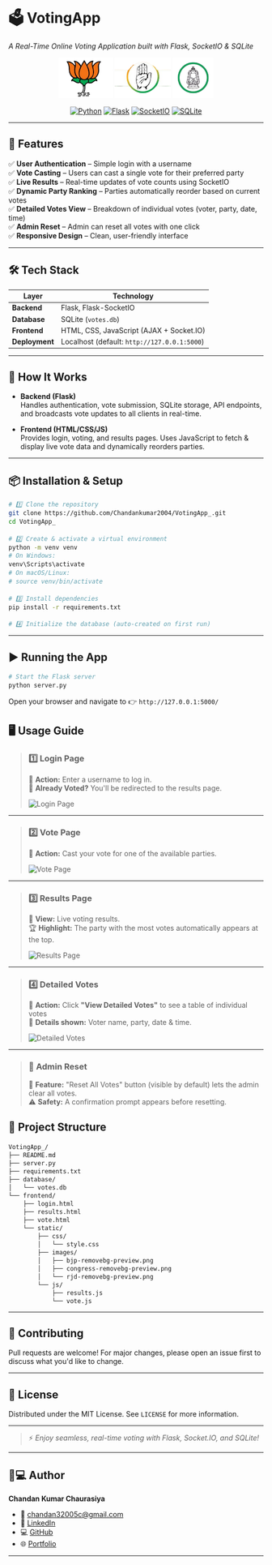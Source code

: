 # 🗳️ VotingApp

_A Real-Time Online Voting Application built with Flask, SocketIO & SQLite_

<p align="center">
  <img src="frontend/static/images/bjp-removebg-preview.png" alt="Logo" height="80">
  <img src="frontend/static/images/congress-removebg-preview.png" alt="Logo" height="80">
  <img src="frontend/static/images/rjd-removebg-preview.png" alt="Logo" height="80">
</p>

<p align="center">
  <a href="https://www.python.org/"><img src="https://img.shields.io/badge/Python-3.x-blue?logo=python" alt="Python"></a>
  <a href="https://flask.palletsprojects.com/"><img src="https://img.shields.io/badge/Flask-Backend-black?logo=flask" alt="Flask"></a>
  <a href="https://socket.io/"><img src="https://img.shields.io/badge/Socket.IO-RealTime-lightgrey?logo=socket.io" alt="SocketIO"></a>
  <a href="https://www.sqlite.org/"><img src="https://img.shields.io/badge/SQLite-Database-blue?logo=sqlite" alt="SQLite"></a>
</p>

---

## 🌟 Features

✅ **User Authentication** – Simple login with a username  
✅ **Vote Casting** – Users can cast a single vote for their preferred party  
✅ **Live Results** – Real-time updates of vote counts using SocketIO  
✅ **Dynamic Party Ranking** – Parties automatically reorder based on current votes  
✅ **Detailed Votes View** – Breakdown of individual votes (voter, party, date, time)  
✅ **Admin Reset** – Admin can reset all votes with one click  
✅ **Responsive Design** – Clean, user-friendly interface

---

## 🛠️ Tech Stack

| Layer          | Technology                                   |
| -------------- | -------------------------------------------- |
| **Backend**    | Flask, Flask-SocketIO                        |
| **Database**   | SQLite (`votes.db`)                          |
| **Frontend**   | HTML, CSS, JavaScript (AJAX + Socket.IO)     |
| **Deployment** | Localhost (default: `http://127.0.0.1:5000`) |

---

## 🚀 How It Works

- **Backend (Flask)**  
  Handles authentication, vote submission, SQLite storage, API endpoints, and broadcasts vote updates to all clients in real-time.

- **Frontend (HTML/CSS/JS)**  
  Provides login, voting, and results pages. Uses JavaScript to fetch & display live vote data and dynamically reorders parties.

---

## 📦 Installation & Setup

```bash
# 1️⃣ Clone the repository
git clone https://github.com/Chandankumar2004/VotingApp_.git
cd VotingApp_

# 2️⃣ Create & activate a virtual environment
python -m venv venv
# On Windows:
venv\Scripts\activate
# On macOS/Linux:
# source venv/bin/activate

# 3️⃣ Install dependencies
pip install -r requirements.txt

# 4️⃣ Initialize the database (auto-created on first run)
```

---

## ▶️ Running the App

```bash
# Start the Flask server
python server.py
```

Open your browser and navigate to 👉 `http://127.0.0.1:5000/`

## 🖥️ Usage Guide

> ### 1️⃣ Login Page
>
> 📝 **Action:** Enter a username to log in.  
> 🔄 **Already Voted?** You'll be redirected to the results page.
>
> ![Login Page](https://github.com/Chandankumar2004/VotingApp_/blob/main/screenshots/login.png)

---

> ### 2️⃣ Vote Page
>
> 📝 **Action:** Cast your vote for one of the available parties.
>
> ![Vote Page](https://github.com/Chandankumar2004/VotingApp_/blob/main/screenshots/vote.png)

---

> ### 3️⃣ Results Page
>
> 📝 **View:** Live voting results.  
> 🏆 **Highlight:** The party with the most votes automatically appears at the top.
>
> ![Results Page](https://github.com/Chandankumar2004/VotingApp_/blob/main/screenshots/result.png)

---

> ### 4️⃣ Detailed Votes
>
> 📝 **Action:** Click **"View Detailed Votes"** to see a table of individual votes  
> 👀 **Details shown:** Voter name, party, date & time.
>
> ![Detailed Votes](https://github.com/Chandankumar2004/VotingApp_/blob/main/screenshots/vote_details.png)

---

> ### 🔄 Admin Reset
>
> 📝 **Feature:** "Reset All Votes" button (visible by default) lets the admin clear all votes.  
> ⚠️ **Safety:** A confirmation prompt appears before resetting.

## 📂 Project Structure

```
VotingApp_/
├── README.md
├── server.py
├── requirements.txt
├── database/
│   └── votes.db
└── frontend/
    ├── login.html
    ├── results.html
    ├── vote.html
    └── static/
        ├── css/
        │   └── style.css
        ├── images/
        │   ├── bjp-removebg-preview.png
        │   ├── congress-removebg-preview.png
        │   └── rjd-removebg-preview.png
        └── js/
            ├── results.js
            └── vote.js
```

---

## 🤝 Contributing

Pull requests are welcome! For major changes, please open an issue first to discuss what you'd like to change.

---

## 📜 License

Distributed under the MIT License. See `LICENSE` for more information.

---

> ⚡ _Enjoy seamless, real-time voting with Flask, Socket.IO, and SQLite!_

---

## 👨💻 Author

**Chandan Kumar Chaurasiya**

- 📧 [chandan32005c@gmail.com](mailto:chandan32005c@gmail.com)
- 🔗 [LinkedIn](https://www.linkedin.com/in/chandan2004)
- 💻 [GitHub](https://github.com/Chandankumar2004)
- 🌐 [Portfolio](https://chandan-portfolio-tau.vercel.app/)

---